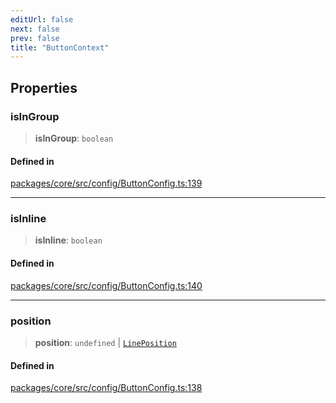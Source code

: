```yaml
---
editUrl: false
next: false
prev: false
title: "ButtonContext"
---
```


## Properties

### isInGroup

> **isInGroup**: `boolean`

#### Defined in

[packages/core/src/config/ButtonConfig.ts:139](https://github.com/mProjectsCode/obsidian-meta-bind-plugin/blob/f6219a613aed1d40ff7f62bc1faab53d3dd969bb/packages/core/src/config/ButtonConfig.ts#L139)

***

### isInline

> **isInline**: `boolean`

#### Defined in

[packages/core/src/config/ButtonConfig.ts:140](https://github.com/mProjectsCode/obsidian-meta-bind-plugin/blob/f6219a613aed1d40ff7f62bc1faab53d3dd969bb/packages/core/src/config/ButtonConfig.ts#L140)

***

### position

> **position**: `undefined` \| [`LinePosition`](/obsidian-meta-bind-plugin-docs/api/interfaces/lineposition/)

#### Defined in

[packages/core/src/config/ButtonConfig.ts:138](https://github.com/mProjectsCode/obsidian-meta-bind-plugin/blob/f6219a613aed1d40ff7f62bc1faab53d3dd969bb/packages/core/src/config/ButtonConfig.ts#L138)

